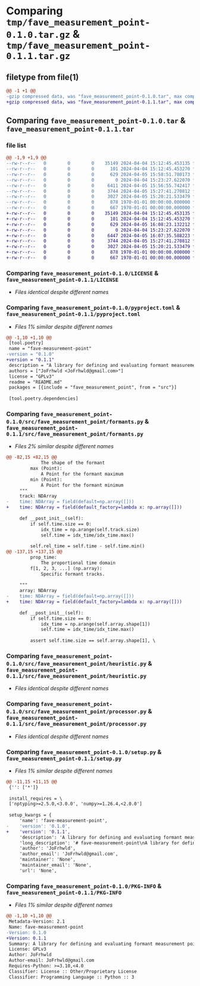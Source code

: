 # Comparing `tmp/fave_measurement_point-0.1.0.tar.gz` & `tmp/fave_measurement_point-0.1.1.tar.gz`

## filetype from file(1)

```diff
@@ -1 +1 @@
-gzip compressed data, was "fave_measurement_point-0.1.0.tar", max compression
+gzip compressed data, was "fave_measurement_point-0.1.1.tar", max compression
```

## Comparing `fave_measurement_point-0.1.0.tar` & `fave_measurement_point-0.1.1.tar`

### file list

```diff
@@ -1,9 +1,9 @@
--rw-r--r--   0        0        0    35149 2024-04-04 15:12:45.453135 fave_measurement_point-0.1.0/LICENSE
--rw-r--r--   0        0        0      101 2024-04-04 15:12:45.453270 fave_measurement_point-0.1.0/README.md
--rw-r--r--   0        0        0      629 2024-04-05 15:58:51.780173 fave_measurement_point-0.1.0/pyproject.toml
--rw-r--r--   0        0        0        0 2024-04-04 15:23:27.622070 fave_measurement_point-0.1.0/src/fave_measurement_point/__init__.py
--rw-r--r--   0        0        0     6411 2024-04-05 15:56:55.742417 fave_measurement_point-0.1.0/src/fave_measurement_point/formants.py
--rw-r--r--   0        0        0     3744 2024-04-05 15:27:41.270812 fave_measurement_point-0.1.0/src/fave_measurement_point/heuristic.py
--rw-r--r--   0        0        0     3027 2024-04-05 15:20:21.533479 fave_measurement_point-0.1.0/src/fave_measurement_point/processor.py
--rw-r--r--   0        0        0      878 1970-01-01 00:00:00.000000 fave_measurement_point-0.1.0/setup.py
--rw-r--r--   0        0        0      667 1970-01-01 00:00:00.000000 fave_measurement_point-0.1.0/PKG-INFO
+-rw-r--r--   0        0        0    35149 2024-04-04 15:12:45.453135 fave_measurement_point-0.1.1/LICENSE
+-rw-r--r--   0        0        0      101 2024-04-04 15:12:45.453270 fave_measurement_point-0.1.1/README.md
+-rw-r--r--   0        0        0      629 2024-04-05 16:08:23.132212 fave_measurement_point-0.1.1/pyproject.toml
+-rw-r--r--   0        0        0        0 2024-04-04 15:23:27.622070 fave_measurement_point-0.1.1/src/fave_measurement_point/__init__.py
+-rw-r--r--   0        0        0     6447 2024-04-05 16:07:35.588223 fave_measurement_point-0.1.1/src/fave_measurement_point/formants.py
+-rw-r--r--   0        0        0     3744 2024-04-05 15:27:41.270812 fave_measurement_point-0.1.1/src/fave_measurement_point/heuristic.py
+-rw-r--r--   0        0        0     3027 2024-04-05 15:20:21.533479 fave_measurement_point-0.1.1/src/fave_measurement_point/processor.py
+-rw-r--r--   0        0        0      878 1970-01-01 00:00:00.000000 fave_measurement_point-0.1.1/setup.py
+-rw-r--r--   0        0        0      667 1970-01-01 00:00:00.000000 fave_measurement_point-0.1.1/PKG-INFO
```

### Comparing `fave_measurement_point-0.1.0/LICENSE` & `fave_measurement_point-0.1.1/LICENSE`

 * *Files identical despite different names*

### Comparing `fave_measurement_point-0.1.0/pyproject.toml` & `fave_measurement_point-0.1.1/pyproject.toml`

 * *Files 1% similar despite different names*

```diff
@@ -1,10 +1,10 @@
 [tool.poetry]
 name = "fave-measurement-point"
-version = "0.1.0"
+version = "0.1.1"
 description = "A library for defining and evaluating formant measurement point heuristics."
 authors = ["JoFrhwld <JoFrhwld@gmail.com>"]
 license = "GPLv3"
 readme = "README.md"
 packages = [{include = "fave_measurement_point", from = "src"}]
 
 [tool.poetry.dependencies]
```

### Comparing `fave_measurement_point-0.1.0/src/fave_measurement_point/formants.py` & `fave_measurement_point-0.1.1/src/fave_measurement_point/formants.py`

 * *Files 2% similar despite different names*

```diff
@@ -82,15 +82,15 @@
             The shape of the formant
         max (Point):
             A Point for the formant maximum
         min (Point):
             A Point for the formant minimum
     """
     track: NDArray
-    time: NDArray = field(default=np.array([]))
+    time: NDArray = field(default_factory=lambda x: np.array([]))
 
     def __post_init__(self):
         if self.time.size == 0:
             idx_time = np.arange(self.track.size)
             self.time = idx_time/idx_time.max()
         
         self.rel_time = self.time - self.time.min()
@@ -137,15 +137,15 @@
         prop_time:
             The proportional time domain
         f[1, 2, 3, ...] (np.array):
             Specific formant tracks.
 
     """
     array: NDArray
-    time: NDArray = field(default=np.array([]))
+    time: NDArray = field(default_factory=lambda x: np.array([]))
 
     def __post_init__(self):
         if self.time.size == 0:
             idx_time = np.arange(self.array.shape[1])
             self.time = idx_time/idx_time.max()
         
         assert self.time.size == self.array.shape[1], \
```

### Comparing `fave_measurement_point-0.1.0/src/fave_measurement_point/heuristic.py` & `fave_measurement_point-0.1.1/src/fave_measurement_point/heuristic.py`

 * *Files identical despite different names*

### Comparing `fave_measurement_point-0.1.0/src/fave_measurement_point/processor.py` & `fave_measurement_point-0.1.1/src/fave_measurement_point/processor.py`

 * *Files identical despite different names*

### Comparing `fave_measurement_point-0.1.0/setup.py` & `fave_measurement_point-0.1.1/setup.py`

 * *Files 1% similar despite different names*

```diff
@@ -11,15 +11,15 @@
 {'': ['*']}
 
 install_requires = \
 ['nptyping>=2.5.0,<3.0.0', 'numpy>=1.26.4,<2.0.0']
 
 setup_kwargs = {
     'name': 'fave-measurement-point',
-    'version': '0.1.0',
+    'version': '0.1.1',
     'description': 'A library for defining and evaluating formant measurement point heuristics.',
     'long_description': '# fave-measurement-point\nA library for defining and evaluating formant measurement point heuristics.\n',
     'author': 'JoFrhwld',
     'author_email': 'JoFrhwld@gmail.com',
     'maintainer': 'None',
     'maintainer_email': 'None',
     'url': 'None',
```

### Comparing `fave_measurement_point-0.1.0/PKG-INFO` & `fave_measurement_point-0.1.1/PKG-INFO`

 * *Files 1% similar despite different names*

```diff
@@ -1,10 +1,10 @@
 Metadata-Version: 2.1
 Name: fave-measurement-point
-Version: 0.1.0
+Version: 0.1.1
 Summary: A library for defining and evaluating formant measurement point heuristics.
 License: GPLv3
 Author: JoFrhwld
 Author-email: JoFrhwld@gmail.com
 Requires-Python: >=3.10,<4.0
 Classifier: License :: Other/Proprietary License
 Classifier: Programming Language :: Python :: 3
```

